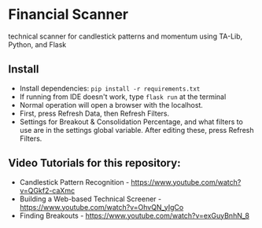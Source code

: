 # Financial Scanner
technical scanner for candlestick patterns and momentum using TA-Lib, Python, and Flask

## Install
* Install dependencies: `pip install -r requirements.txt`
* If running from IDE doesn't work, type `flask run` at the terminal
* Normal operation will open a browser with the localhost.
* First, press Refresh Data, then Refresh Filters.
* Settings for Breakout & Consolidation Percentage, and what filters to use are in the settings global variable. After editing these, press Refresh Filters. 

## Video Tutorials for this repository:

* Candlestick Pattern Recognition - https://www.youtube.com/watch?v=QGkf2-caXmc
* Building a Web-based Technical Screener - https://www.youtube.com/watch?v=OhvQN_yIgCo
* Finding Breakouts - https://www.youtube.com/watch?v=exGuyBnhN_8
